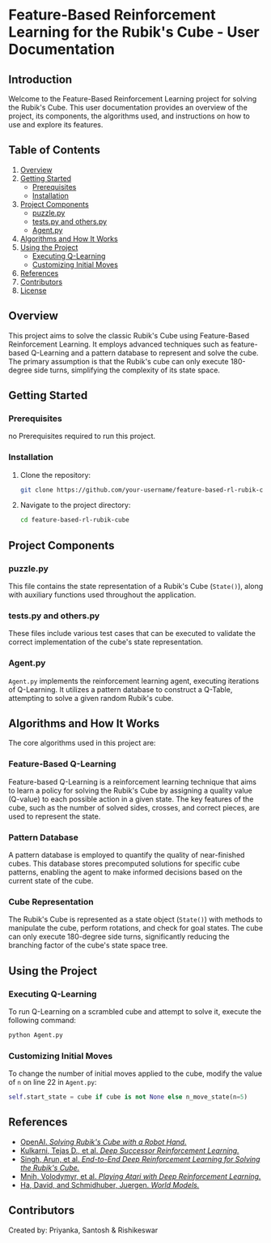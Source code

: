 # Feature-Based Reinforcement Learning for the Rubik's Cube - User Documentation

## Introduction

Welcome to the Feature-Based Reinforcement Learning project for solving the Rubik's Cube. This user documentation provides an overview of the project, its components, the algorithms used, and instructions on how to use and explore its features.

## Table of Contents

1. [Overview](#overview)
2. [Getting Started](#getting-started)
   - [Prerequisites](#prerequisites)
   - [Installation](#installation)
3. [Project Components](#project-components)
   - [puzzle.py](#puzzlepy)
   - [tests.py and others.py](#testspy-and-otherspy)
   - [Agent.py](#agentpy)
4. [Algorithms and How It Works](#algorithms-and-how-it-works)
5. [Using the Project](#using-the-project)
   - [Executing Q-Learning](#executing-q-learning)
   - [Customizing Initial Moves](#customizing-initial-moves)
6. [References](#references)
7. [Contributors](#contributors)
8. [License](#license)

## Overview

This project aims to solve the classic Rubik's Cube using Feature-Based Reinforcement Learning. It employs advanced techniques such as feature-based Q-Learning and a pattern database to represent and solve the cube. The primary assumption is that the Rubik's cube can only execute 180-degree side turns, simplifying the complexity of its state space.

## Getting Started

### Prerequisites

no Prerequisites required to run this project.

### Installation

1. Clone the repository:

   ```bash
   git clone https://github.com/your-username/feature-based-rl-rubik-cube.git
   ```

2. Navigate to the project directory:

   ```bash
   cd feature-based-rl-rubik-cube
   ```

## Project Components

### puzzle.py

This file contains the state representation of a Rubik's Cube (`State()`), along with auxiliary functions used throughout the application.

### tests.py and others.py

These files include various test cases that can be executed to validate the correct implementation of the cube's state representation.

### Agent.py

`Agent.py` implements the reinforcement learning agent, executing iterations of Q-Learning. It utilizes a pattern database to construct a Q-Table, attempting to solve a given random Rubik's cube.

## Algorithms and How It Works

The core algorithms used in this project are:

### Feature-Based Q-Learning

Feature-based Q-Learning is a reinforcement learning technique that aims to learn a policy for solving the Rubik's Cube by assigning a quality value (Q-value) to each possible action in a given state. The key features of the cube, such as the number of solved sides, crosses, and correct pieces, are used to represent the state.

### Pattern Database

A pattern database is employed to quantify the quality of near-finished cubes. This database stores precomputed solutions for specific cube patterns, enabling the agent to make informed decisions based on the current state of the cube.

### Cube Representation

The Rubik's Cube is represented as a state object (`State()`) with methods to manipulate the cube, perform rotations, and check for goal states. The cube can only execute 180-degree side turns, significantly reducing the branching factor of the cube's state space tree.

## Using the Project

### Executing Q-Learning

To run Q-Learning on a scrambled cube and attempt to solve it, execute the following command:

```bash
python Agent.py
```

### Customizing Initial Moves

To change the number of initial moves applied to the cube, modify the value of `n` on line 22 in `Agent.py`:

```python
self.start_state = cube if cube is not None else n_move_state(n=5)
```

## References

- [OpenAI. _Solving Rubik's Cube with a Robot Hand._](https://openai.com/research/solving-rubiks-cube)
- [Kulkarni, Tejas D., et al. _Deep Successor Reinforcement Learning._](https://arxiv.org/abs/1606.02396)
- [Singh, Arun, et al. _End-to-End Deep Reinforcement Learning for Solving the Rubik's Cube._](https://arxiv.org/abs/1910.07113)
- [Mnih, Volodymyr, et al. _Playing Atari with Deep Reinforcement Learning._](https://arxiv.org/abs/1312.5602)
- [Ha, David, and Schmidhuber, Juergen. _World Models._](https://arxiv.org/abs/1803.10122)

## Contributors

Created by: Priyanka, Santosh & Rishikeswar
